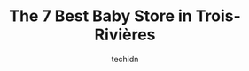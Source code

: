---
layout: ampstory
image: https://i0.wp.com/www.auto.or.id/wp-content/uploads/2023/06/souris-mini-trois-rivic3a8res-0-trois-rivic3a8res-1686326470.jpeg?resize=640,853
author: techidn
featured: false
description: Trois-Rivières, Quebec, Canada is a haven for Baby Store enthusiasts, boasting an impressive array of 7 top-notch establishments. Whether youre a seasoned connoisseur or simply curious to 
title: The 7 Best Baby Store in Trois-Rivières
cover:
   title: The 7 Best Baby Store in Trois-Rivières
   subtitle: AUTO.OR.ID
   background: https://www.auto.or.id/wp-content/uploads/2023/06/souris-mini-trois-rivic3a8res-0-trois-rivic3a8res-1686326470.jpeg

pages: 
 - layout: thirds
   top: <h1>#1 ToysRUs</h1>
   bottom: "<p>This 5 star goes directly to Sylvie and her amazing customer service. She went way above and beyond to get me some items that had been discontinued and unavailable across</p>"
   background: https://www.auto.or.id/wp-content/uploads/2023/06/souris-mini-trois-rivic3a8res-1-trois-rivic3a8res-1686326472.jpeg
   backgroundblur: true
 - layout: thirds
   top: <h1>#2 Carters - OshKosh Bgosh</h1>
   bottom: "<p>4225 Bd des Récollets Suite 5, Trois-Rivières, Quebec G9A 6M1, Canada</p>"
   background: https://www.auto.or.id/wp-content/uploads/2023/06/souris-mini-trois-rivic3a8res-2-trois-rivic3a8res-1686326472.jpeg
   cta:
      link: https://www.auto.or.id/the-7-best-baby-store-in-trois-rivieres/
      text: The 7 Best Baby Store in Trois-Rivières
 - layout: thirds
   top: <h1>#3 Bébérama - Trois-Rivières, Qc</h1>
   bottom: "<p>2395 Bd des Récollets, Trois-Rivières, QC G8Z 4G1, Canada</p>"
   background: https://images.unsplash.com/photo-1634907076255-a56723f9b9ad?ixlib=rb-4.0.3&ixid=MnwxMjA3fDB8MHxwaG90by1wYWdlfHx8fGVufDB8fHx8&auto=format&fit=crop&w=640&h=853&q=80
   cta:
      link: https://www.auto.or.id/the-7-best-baby-store-in-trois-rivieres/
      text: The 7 Best Baby Store in Trois-Rivières
 - layout: thirds
   top: <h1>#4 Souris Mini - Trois-Rivières</h1>
   bottom: "<p>4225 Bd des Forges, Trois-Rivières, QC G8Y 1W1, Canada</p>"
   background: https://images.unsplash.com/photo-1471479917193-f00955256257?ixlib=rb-4.0.3&ixid=MnwxMjA3fDB8MHxwaG90by1wYWdlfHx8fGVufDB8fHx8&auto=format&fit=crop&w=640&h=853&q=80
   cta:
      link: https://www.auto.or.id/the-7-best-baby-store-in-trois-rivieres/
      text: The 7 Best Baby Store in Trois-Rivières
 - layout: thirds
   top: <h1>#5 OK Kids</h1>
   bottom: "<p>4125 Bd des Forges, Trois-Rivières, QC G8Y 1W1, Canada</p>"
   background: https://images.unsplash.com/photo-1639928848401-41650dc7238e?ixlib=rb-4.0.3&ixid=MnwxMjA3fDB8MHxwaG90by1wYWdlfHx8fGVufDB8fHx8&auto=format&fit=crop&w=640&h=853&q=80
   cta:
      link: https://www.auto.or.id/the-7-best-baby-store-in-trois-rivieres/
      text: The 7 Best Baby Store in Trois-Rivières
 - layout: thirds
   top: <h1>#6 Ricochet</h1>
   bottom: "<p>1410 11e Rue, Trois-Rivières, QC G8Y 2Z7, Canada</p>"
   background: https://images.unsplash.com/photo-1653047257661-fbf6d8f1129c?ixlib=rb-4.0.3&ixid=MnwxMjA3fDB8MHxwaG90by1wYWdlfHx8fGVufDB8fHx8&auto=format&fit=crop&w=640&h=853&q=80
   cta:
      link: https://www.auto.or.id/the-7-best-baby-store-in-trois-rivieres/
      text: The 7 Best Baby Store in Trois-Rivières
 - layout: thirds
   top: <h1>#7 Shop Mère Helen</h1>
   bottom: "<p>4140 Bd des Forges, Trois-Rivières, QC G8Y 1V8, Canada</p>"
   background: https://images.unsplash.com/photo-1519752441410-d3ca70ecb937?ixlib=rb-4.0.3&ixid=MnwxMjA3fDB8MHxwaG90by1wYWdlfHx8fGVufDB8fHx8&auto=format&fit=crop&w=640&h=853&q=80
   cta:
      link: https://www.auto.or.id/the-7-best-baby-store-in-trois-rivieres/
      text: The 7 Best Baby Store in Trois-Rivières
 - layout: thirds
   middle: Continue reading...
   background: https://images.unsplash.com/photo-1614687153862-b0e115ebcef1?ixlib=rb-4.0.3&ixid=MnwxMjA3fDB8MHxwaG90by1wYWdlfHx8fGVufDB8fHx8&auto=format&fit=crop&w=640&h=853&q=80
   cta:
      link: https://www.auto.or.id/the-7-best-baby-store-in-trois-rivieres/
      text: The 7 Best Baby Store in Trois-Rivières

---